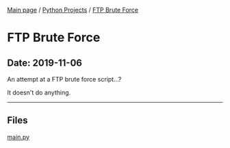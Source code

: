 [Main page](/) / [Python Projects](/python) / [FTP Brute Force](/python/2019-11-06_FTP_Brute_Force)

# FTP Brute Force

## Date: 2019-11-06

An attempt at a FTP brute force script...?

It doesn't do anything.

-----

## Files

[main.py](main.py)